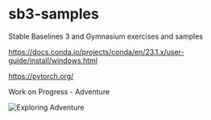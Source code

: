 # sb3-samples
Stable Baselines 3 and Gymnasium exercises and samples

https://docs.conda.io/projects/conda/en/23.1.x/user-guide/install/windows.html

https://pytorch.org/

Work on Progress - Adventure

![Exploring Adventure](https://github.com/Henrique-Bidarte/sb3-gymnasium-samples/assets/134324510/becce303-0458-4dc5-9eb4-1ab54ee8de5d)


